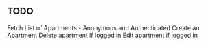 ## TODO
Fetch List of Apartments - Anonymous and Authenticated
Create an Apartment
Delete apartment if logged in 
Edit apartment if logged in

